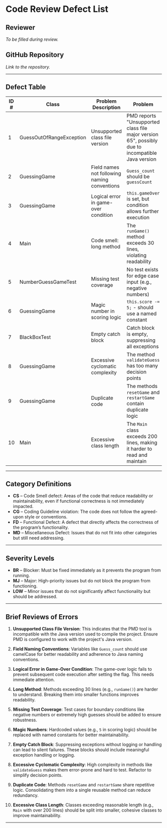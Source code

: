 
# **Code Review Defect List**

## **Reviewer**
_To be filled during review._

## **GitHub Repository**
_Link to the repository._

---

## **Defect Table**

| ID # | Class                     | Problem Description                                  | Problem                                                                                     | Line Number | Category  | Severity  |
|------|---------------------------|------------------------------------------------------|---------------------------------------------------------------------------------------------|-------------|-----------|-----------|
| 1    | GuessOutOfRangeException  | Unsupported class file version                      | PMD reports "Unsupported class file major version 65", possibly due to incompatible Java version | N/A         | CS        | BR        |
| 2    | GuessingGame              | Field names not following naming conventions         | `Guess_count` should be `guessCount`                                                       | 12          | CG        | LOW       |
| 3    | GuessingGame              | Logical error in game-over condition                | `this.gameOver` is set, but condition allows further execution                              | 35          | FD        | MJ        |
| 4    | Main                      | Code smell: long method                             | The `runGame()` method exceeds 30 lines, violating readability                              | 58          | CS        | MJ        |
| 5    | NumberGuessGameTest       | Missing test coverage                               | No test exists for edge case input (e.g., negative numbers)                                 | N/A         | MD        | MJ        |
| 6    | GuessingGame              | Magic number in scoring logic                       | `this.score -= 5;` - should use a named constant                                            | 47          | CG        | LOW       |
| 7    | BlackBoxTest              | Empty catch block                                   | Catch block is empty, suppressing all exceptions                                           | 21          | CS        | MJ        |
| 8    | GuessingGame              | Excessive cyclomatic complexity                     | The method `validateGuess` has too many decision points                                     | 64          | CS        | MJ        |
| 9    | GuessingGame              | Duplicate code                                      | The methods `resetGame` and `restartGame` contain duplicate logic                           | 88          | CS        | MJ        |
| 10   | Main                      | Excessive class length                              | The `Main` class exceeds 200 lines, making it harder to read and maintain                   | N/A         | CS        | MJ        |

---

## **Category Definitions**

- **CS** – Code Smell defect: Areas of the code that reduce readability or maintainability, even if functional correctness is not immediately impacted.
- **CG** – Coding Guideline violation: The code does not follow the agreed-upon style or conventions.
- **FD** – Functional Defect: A defect that directly affects the correctness of the program’s functionality.
- **MD** – Miscellaneous Defect: Issues that do not fit into other categories but still need addressing.

---

## **Severity Levels**

- **BR** – Blocker: Must be fixed immediately as it prevents the program from running.
- **MJ** – Major: High-priority issues but do not block the program from functioning.
- **LOW** – Minor issues that do not significantly affect functionality but should be addressed.

---

## **Brief Reviews of Errors**

1. **Unsupported Class File Version**: This indicates that the PMD tool is incompatible with the Java version used to compile the project. Ensure PMD is configured to work with the project's Java version.

2. **Field Naming Conventions**: Variables like `Guess_count` should use camelCase for better readability and adherence to Java naming conventions.

3. **Logical Error in Game-Over Condition**: The game-over logic fails to prevent subsequent code execution after setting the flag. This needs immediate attention.

4. **Long Method**: Methods exceeding 30 lines (e.g., `runGame()`) are harder to understand. Breaking them into smaller functions improves readability.

5. **Missing Test Coverage**: Test cases for boundary conditions like negative numbers or extremely high guesses should be added to ensure robustness.

6. **Magic Numbers**: Hardcoded values (e.g., `5` in scoring logic) should be replaced with named constants for better maintainability.

7. **Empty Catch Block**: Suppressing exceptions without logging or handling can lead to silent failures. These blocks should include meaningful exception handling or logging.

8. **Excessive Cyclomatic Complexity**: High complexity in methods like `validateGuess` makes them error-prone and hard to test. Refactor to simplify decision points.

9. **Duplicate Code**: Methods `resetGame` and `restartGame` share repetitive logic. Consolidating them into a single reusable method can reduce redundancy.

10. **Excessive Class Length**: Classes exceeding reasonable length (e.g., `Main` with over 200 lines) should be split into smaller, cohesive classes to improve maintainability.

---
